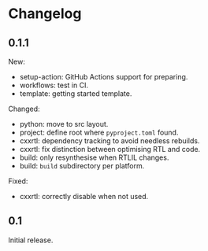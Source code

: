 # Changelog

## 0.1.1

New:

* setup-action: GitHub Actions support for preparing.
* workflows: test in CI.
* template: getting started template.

Changed:

* python: move to src layout.
* project: define root where `pyproject.toml` found.
* cxxrtl: dependency tracking to avoid needless rebuilds.
* cxxrtl: fix distinction between optimising RTL and code.
* build: only resynthesise when RTLIL changes.
* build: `build` subdirectory per platform.

Fixed:

* cxxrtl: correctly disable when not used.

## 0.1

Initial release.
